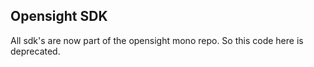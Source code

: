 ## Opensight SDK
All sdk's are now part of the opensight mono repo. So this code here is deprecated.
